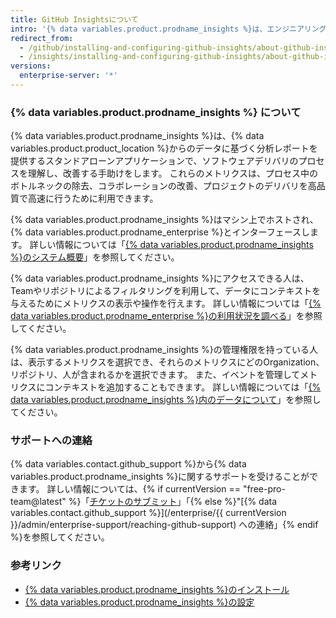 ```yaml
---
title: GitHub Insightsについて
intro: '{% data variables.product.prodname_insights %}は、エンジニアリングチームがソフトウェアデリバリのプロセスを理解し、改善することを支援するメトリクスと分析レポートを提供します。'
redirect_from:
  - /github/installing-and-configuring-github-insights/about-github-insights
  - /insights/installing-and-configuring-github-insights/about-github-insights
versions:
  enterprise-server: '*'
---
```

### {% data variables.product.prodname_insights %} について

{% data variables.product.prodname_insights %}は、{% data variables.product.product_location %}からのデータに基づく分析レポートを提供するスタンドアローンアプリケーションで、ソフトウェアデリバリのプロセスを理解し、改善する手助けをします。 これらのメトリクスは、プロセス中のボトルネックの除去、コラボレーションの改善、プロジェクトのデリバリを高品質で高速に行うために利用できます。

{% data variables.product.prodname_insights %}はマシン上でホストされ、{% data variables.product.prodname_enterprise %}とインターフェースします。 詳しい情報については「[{% data variables.product.prodname_insights %}のシステム概要](/insights/installing-and-configuring-github-insights/system-overview-for-github-insights)」を参照してください。

{% data variables.product.prodname_insights %}にアクセスできる人は、Teamやリポジトリによるフィルタリングを利用して、データにコンテキストを与えるためにメトリクスの表示や操作を行えます。 詳しい情報については「[{% data variables.product.prodname_enterprise %}の利用状況を調べる](/insights/exploring-your-usage-of-github-enterprise)」を参照してください。

{% data variables.product.prodname_insights %}の管理権限を持っている人は、表示するメトリクスを選択でき、それらのメトリクスにどのOrganization、リポジトリ、人が含まれるかを選択できます。 また、イベントを管理してメトリクスにコンテキストを追加することもできます。 詳しい情報については「[{% data variables.product.prodname_insights %}内のデータについて](/insights/installing-and-configuring-github-insights/about-data-in-github-insights)」を参照してください。

### サポートへの連絡

{% data variables.contact.github_support %}から{% data variables.product.prodname_insights %}に関するサポートを受けることができます。 詳しい情報については、{% if currentVersion == "free-pro-team@latest" %}「[チケットのサブミット](/github/working-with-github-support/submitting-a-ticket)」「{% else %}"[{% data variables.contact.github_support %}](/enterprise/{{ currentVersion }}/admin/enterprise-support/reaching-github-support) への連絡」{% endif %}を参照してください。

### 参考リンク

- [{% data variables.product.prodname_insights %}のインストール](/insights/installing-and-configuring-github-insights/installing-github-insights)
- [{% data variables.product.prodname_insights %}の設定](/insights/installing-and-configuring-github-insights/configuring-github-insights)

